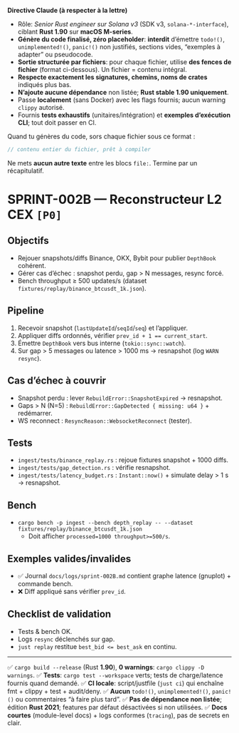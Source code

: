 **Directive Claude (à respecter à la lettre)**

* Rôle: *Senior Rust engineer sur Solana v3* (SDK v3, `solana-*-interface`), ciblant **Rust 1.90** sur **macOS M-series**.
* **Génère du code finalisé, zéro placeholder**: **interdit** d’émettre `todo!()`, `unimplemented!()`, `panic!()` non justifiés, sections vides, “exemples à adapter” ou pseudocode.
* **Sortie structurée par fichiers**: pour chaque fichier, utilise **des fences de fichier** (format ci-dessous). Un fichier = contenu intégral.
* **Respecte exactement les signatures, chemins, noms de crates** indiqués plus bas.
* **N’ajoute aucune dépendance** non listée; **Rust stable 1.90 uniquement**.
* Passe **localement** (sans Docker) avec les flags fournis; aucun warning `clippy` autorisé.
* Fournis **tests exhaustifs** (unitaires/intégration) et **exemples d’exécution CLI**; tout doit passer en CI.

Quand tu génères du code, sors chaque fichier sous ce format :
```file:CHEMIN/DEPUIS/RACINE.rs
// contenu entier du fichier, prêt à compiler
```

Ne mets **aucun autre texte** entre les blocs `file:`. Termine par un récapitulatif.

# SPRINT-002B — Reconstructeur L2 CEX `[P0]`

## Objectifs
- Rejouer snapshots/diffs Binance, OKX, Bybit pour publier `DepthBook` cohérent.
- Gérer cas d’échec : snapshot perdu, gap > N messages, resync forcé.
- Bench throughput ≥ 500 updates/s (dataset `fixtures/replay/binance_btcusdt_1k.json`).

## Pipeline
1. Recevoir snapshot (`lastUpdateId`/`seqId`/`seq`) et l’appliquer.
2. Appliquer diffs ordonnés, vérifier `prev_id + 1 == current_start`.
3. Émettre `DepthBook` vers bus interne (`tokio::sync::watch`).
4. Sur gap > 5 messages ou latence > 1000 ms → resnapshot (log `WARN resync`).

## Cas d’échec à couvrir
- Snapshot perdu : lever `RebuildError::SnapshotExpired` → resnapshot.
- Gaps > N (N=5) : `RebuildError::GapDetected { missing: u64 }` + redémarrer.
- WS reconnect : `ResyncReason::WebsocketReconnect` (tester).

## Tests
- `ingest/tests/binance_replay.rs` : rejoue fixtures snapshot + 1000 diffs.
- `ingest/tests/gap_detection.rs` : vérifie resnapshot.
- `ingest/tests/latency_budget.rs` : `Instant::now()` + simulate delay > 1 s → resnapshot.

## Bench
- `cargo bench -p ingest --bench depth_replay -- --dataset fixtures/replay/binance_btcusdt_1k.json`
  - Doit afficher `processed=1000 throughput>=500/s`.

## Exemples valides/invalides
- ✅ Journal `docs/logs/sprint-002B.md` contient graphe latence (gnuplot) + commande bench.
- ❌ Diff appliqué sans vérifier `prev_id`.

## Checklist de validation
- Tests & bench OK.
- Logs `resync` déclenchés sur gap.
- `just replay` restitue `best_bid <= best_ask` en continu.

---

✅ `cargo build --release` (Rust **1.90**), **0 warnings**: `cargo clippy -D warnings`.
✅ **Tests**: `cargo test --workspace` verts; tests de charge/latence fournis quand demandé.
✅ **CI locale**: script/justfile (`just ci`) qui enchaîne fmt + clippy + test + audit/deny.
✅ **Aucun** `todo!()`, `unimplemented!()`, `panic!()` ou commentaires “à faire plus tard”.
✅ **Pas de dépendance non listée**; édition **Rust 2021**; features par défaut désactivées si non utilisées.
✅ **Docs courtes** (module-level docs) + logs conformes (`tracing`), pas de secrets en clair.
